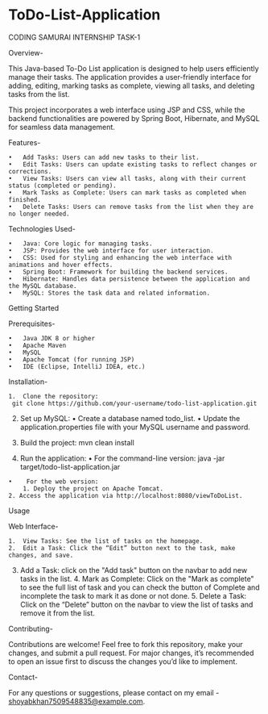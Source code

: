 # ToDo-List-Application
CODING SAMURAI INTERNSHIP TASK-1

Overview-

This Java-based To-Do List application is designed to help users efficiently manage their tasks. The application provides a user-friendly interface for adding, editing, marking tasks as complete, viewing all tasks, and deleting tasks from the list.

This project incorporates a web interface using JSP and CSS, while the backend functionalities are powered by Spring Boot, Hibernate, and MySQL for seamless data management.


Features-

	•	Add Tasks: Users can add new tasks to their list.
	•	Edit Tasks: Users can update existing tasks to reflect changes or corrections.
	•	View Tasks: Users can view all tasks, along with their current status (completed or pending).
	•	Mark Tasks as Complete: Users can mark tasks as completed when finished.
	•	Delete Tasks: Users can remove tasks from the list when they are no longer needed.


Technologies Used-

	•	Java: Core logic for managing tasks.
	•	JSP: Provides the web interface for user interaction.
	•	CSS: Used for styling and enhancing the web interface with animations and hover effects.
	•	Spring Boot: Framework for building the backend services.
	•	Hibernate: Handles data persistence between the application and the MySQL database.
	•	MySQL: Stores the task data and related information.


Getting Started

Prerequisites-

	•	Java JDK 8 or higher
	•	Apache Maven
	•	MySQL
	•	Apache Tomcat (for running JSP)
	•	IDE (Eclipse, IntelliJ IDEA, etc.)


Installation-

	1.	Clone the repository: 
     git clone https://github.com/your-username/todo-list-application.git

  2.	Set up MySQL:
  	•	Create a database named todo_list.
  	•	Update the application.properties file with your MySQL username and password.

  3.	Build the project:
     mvn clean install

  4.	Run the application:
	  •	For the command-line version:
     java -jar target/todo-list-application.jar

  	•    For the web version:
    	1. Deploy the project on Apache Tomcat.
  	2. Access the application via http://localhost:8080/viewToDoList.


Usage

Web Interface-

	1.	View Tasks: See the list of tasks on the homepage.
	2.	Edit a Task: Click the “Edit” button next to the task, make changes, and save.
  3.  Add a Task: click on the "Add task" button on the navbar to add new tasks in the list.
	4.	Mark as Complete: Click on the "Mark as complete" to see the full list of task and you can check the button of Complete and incomplete the task to mark it as done or not done.
	5.	Delete a Task: Click on the “Delete” button on the navbar to view the list of tasks and remove it from the list.


Contributing-

Contributions are welcome! Feel free to fork this repository, make your changes, and submit a pull request. For major changes, it’s recommended to open an issue first to discuss the changes you’d like to implement.


Contact-

For any questions or suggestions, please contact on my email - shoyabkhan7509548835@example.com.


